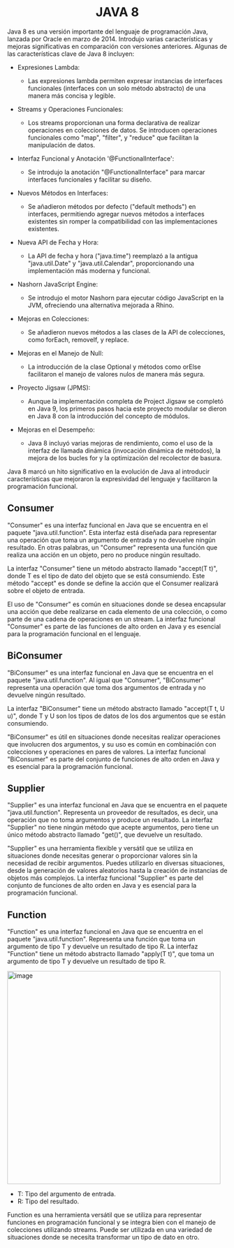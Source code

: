 <h1 align="center">JAVA 8</h1>
<p>Java 8 es una versión importante del lenguaje de programación Java, lanzada por Oracle en marzo de 2014. Introdujo varias características y mejoras significativas en comparación con versiones anteriores. Algunas de las características clave de Java 8 incluyen:</p>

-  Expresiones Lambda:
    -  Las expresiones lambda permiten expresar instancias de interfaces funcionales (interfaces con un solo método abstracto) de una manera más concisa y legible.

-  Streams y Operaciones Funcionales:
    -  Los streams proporcionan una forma declarativa de realizar operaciones en colecciones de datos. Se introducen operaciones funcionales como "map", "filter", y "reduce" que facilitan la manipulación de datos.

-  Interfaz Funcional y Anotación '@FunctionalInterface':
    -  Se introdujo la anotación "@FunctionalInterface" para marcar interfaces funcionales y facilitar su diseño.

-  Nuevos Métodos en Interfaces:
    -  Se añadieron métodos por defecto ("default methods") en interfaces, permitiendo agregar nuevos métodos a interfaces existentes sin romper la compatibilidad con las implementaciones existentes.

-  Nueva API de Fecha y Hora:
    -  La API de fecha y hora ("java.time") reemplazó a la antigua "java.util.Date" y "java.util.Calendar", proporcionando una implementación más moderna y funcional.

-  Nashorn JavaScript Engine:
    -  Se introdujo el motor Nashorn para ejecutar código JavaScript en la JVM, ofreciendo una alternativa mejorada a Rhino.

-  Mejoras en Colecciones:
    -  Se añadieron nuevos métodos a las clases de la API de colecciones, como forEach, removeIf, y replace.

-  Mejoras en el Manejo de Null:
    -  La introducción de la clase Optional y métodos como orElse facilitaron el manejo de valores nulos de manera más segura.

-  Proyecto Jigsaw (JPMS):
    -  Aunque la implementación completa de Project Jigsaw se completó en Java 9, los primeros pasos hacia este proyecto modular se dieron en Java 8 con la introducción del concepto de módulos.

-  Mejoras en el Desempeño:
    -  Java 8 incluyó varias mejoras de rendimiento, como el uso de la interfaz de llamada dinámica (invocación dinámica de métodos), la mejora de los bucles for y la optimización del recolector de basura.
 
<p>Java 8 marcó un hito significativo en la evolución de Java al introducir características que mejoraron la expresividad del lenguaje y facilitaron la programación funcional.</p>    

<h2>Consumer </h2>
<p>"Consumer" es una interfaz funcional en Java que se encuentra en el paquete "java.util.function". Esta interfaz está diseñada para representar una operación que toma un argumento de entrada y no devuelve ningún resultado. En otras palabras, un "Consumer" representa una función que realiza una acción en un objeto, pero no produce ningún resultado.</p>
<p>La interfaz "Consumer" tiene un método abstracto llamado "accept(T t)", donde T es el tipo de dato del objeto que se está consumiendo. Este método "accept" es donde se define la acción que el Consumer realizará sobre el objeto de entrada.</p>
<p>El uso de "Consumer" es común en situaciones donde se desea encapsular una acción que debe realizarse en cada elemento de una colección, o como parte de una cadena de operaciones en un stream. La interfaz funcional "Consumer" es parte de las funciones de alto orden en Java y es esencial para la programación funcional en el lenguaje.</p>

<h2 >BiConsumer</h2>
<p>"BiConsumer" es una interfaz funcional en Java que se encuentra en el paquete "java.util.function". Al igual que "Consumer", "BiConsumer" representa una operación que toma dos argumentos de entrada y no devuelve ningún resultado.</p>
<p>La interfaz "BiConsumer" tiene un método abstracto llamado "accept(T t, U u)", donde T y U son los tipos de datos de los dos argumentos que se están consumiendo.</p>
<p>"BiConsumer" es útil en situaciones donde necesitas realizar operaciones que involucren dos argumentos, y su uso es común en combinación con colecciones y operaciones en pares de valores. La interfaz funcional "BiConsumer" es parte del conjunto de funciones de alto orden en Java y es esencial para la programación funcional.</p>

<h2>Supplier</h2>
<p>"Supplier" es una interfaz funcional en Java que se encuentra en el paquete "java.util.function". Representa un proveedor de resultados, es decir, una operación que no toma argumentos y produce un resultado. La interfaz "Supplier" no tiene ningún método que acepte argumentos, pero tiene un único método abstracto llamado "get()", que devuelve un resultado.</p>
<p>"Supplier" es una herramienta flexible y versátil que se utiliza en situaciones donde necesitas generar o proporcionar valores sin la necesidad de recibir argumentos. Puedes utilizarlo en diversas situaciones, desde la generación de valores aleatorios hasta la creación de instancias de objetos más complejos. La interfaz funcional "Supplier" es parte del conjunto de funciones de alto orden en Java y es esencial para la programación funcional.</p>

<h2>Function</h2>
<p>"Function" es una interfaz funcional en Java que se encuentra en el paquete "java.util.function". Representa una función que toma un argumento de tipo T y devuelve un resultado de tipo R. La interfaz "Function" tiene un método abstracto llamado "apply(T t)", que toma un argumento de tipo T y devuelve un resultado de tipo R.</p>

<img width="488" alt="image" src="https://github.com/CCrisstian/JAVA_8_LAMBDA/assets/111469216/70d2799d-9724-4363-9052-06b143a96fe9">


-    T: Tipo del argumento de entrada.
-    R: Tipo del resultado.

<p>Function es una herramienta versátil que se utiliza para representar funciones en programación funcional y se integra bien con el manejo de colecciones utilizando streams. Puede ser utilizada en una variedad de situaciones donde se necesita transformar un tipo de dato en otro.</p>
